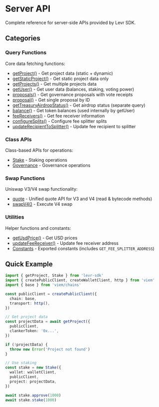 # Server API

Complete reference for server-side APIs provided by Levr SDK.

## Categories

### Query Functions

Core data fetching functions:

- [getProject()](./queries/project.md) - Get project data (static + dynamic)
- [getStaticProject()](./queries/static-project.md) - Get static project data only
- [getProjects()](./queries/projects.md) - Get multiple projects data
- [getUser()](./queries/user.md) - Get user data (balances, staking, voting power)
- [proposals()](./queries/proposals.md) - Get governance proposals with vote receipts
- [proposal()](./queries/proposal.md) - Get single proposal by ID
- [getTreasuryAirdropStatus()](./queries/airdrop-status.md) - Get airdrop status (separate query)
- [balance()](./queries/balance.md) - Get token balances (used internally by getUser)
- [feeReceivers()](./queries/fee-receivers.md) - Get fee receiver information
- [configureSplits()](./queries/fee-receivers.md#configure-splits-params) - Configure fee splitter splits
- [updateRecipientToSplitter()](./queries/fee-receivers.md#update-recipient-to-splitter-params) - Update fee recipient to splitter

### Class APIs

Class-based APIs for operations:

- [Stake](./classes/stake.md) - Staking operations
- [Governance](./classes/governance.md) - Governance operations

### Swap Functions

Uniswap V3/V4 swap functionality:

- [quote](./swaps/quote.md) - Unified quote API for V3 and V4 (read & bytecode methods)
- [swapV4()](./swaps/swap-v4.md) - Execute V4 swap

### Utilities

Helper functions and constants:

- [getUsdPrice()](./utilities/get-usd-price.md) - Get USD prices
- [updateFeeReceiver()](./utilities/update-fee-receiver.md) - Update fee receiver address
- [Constants](./utilities/constants.md) - Exported constants (includes `GET_FEE_SPLITTER_ADDRESS`)

## Quick Example

```typescript
import { getProject, Stake } from 'levr-sdk'
import { createPublicClient, createWalletClient, http } from 'viem'
import { base } from 'viem/chains'

const publicClient = createPublicClient({
  chain: base,
  transport: http(),
})

// Get project data
const projectData = await getProject({
  publicClient,
  clankerToken: '0x...',
})

if (!projectData) {
  throw new Error('Project not found')
}

// Use staking
const stake = new Stake({
  wallet: walletClient,
  publicClient,
  project: projectData,
})

await stake.approve(1000)
await stake.stake(1000)
```
